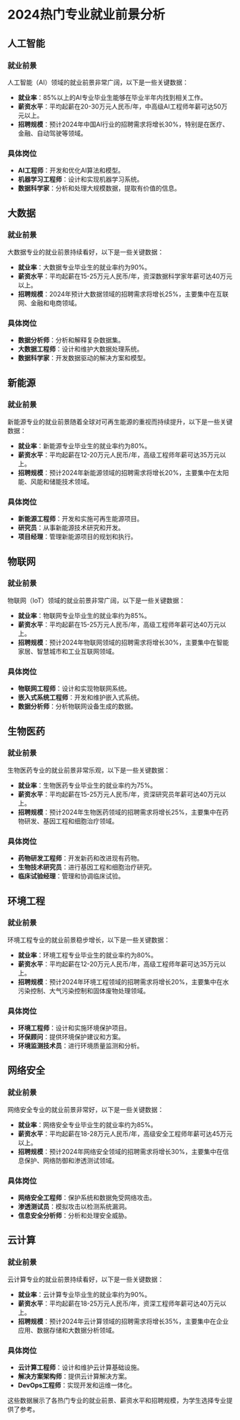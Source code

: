 # 2024热门专业就业前景分析

## 人工智能

### 就业前景
人工智能（AI）领域的就业前景非常广阔，以下是一些关键数据：
- **就业率**：85%以上的AI专业毕业生能够在毕业半年内找到相关工作。
- **薪资水平**：平均起薪在20-30万元人民币/年，中高级AI工程师年薪可达50万元以上。
- **招聘规模**：预计2024年中国AI行业的招聘需求将增长30%，特别是在医疗、金融、自动驾驶等领域。

### 具体岗位
- **AI工程师**：开发和优化AI算法和模型。
- **机器学习工程师**：设计和实现机器学习系统。
- **数据科学家**：分析和处理大规模数据，提取有价值的信息。

## 大数据

### 就业前景
大数据专业的就业前景持续看好，以下是一些关键数据：
- **就业率**：大数据专业毕业生的就业率约为90%。
- **薪资水平**：平均起薪在15-25万元人民币/年，资深数据科学家年薪可达40万元以上。
- **招聘规模**：2024年预计大数据领域的招聘需求将增长25%，主要集中在互联网、金融和电商领域。

### 具体岗位
- **数据分析师**：分析和解释复杂数据集。
- **大数据工程师**：设计和维护大数据处理系统。
- **数据科学家**：开发数据驱动的解决方案和模型。

## 新能源

### 就业前景
新能源专业的就业前景随着全球对可再生能源的重视而持续提升，以下是一些关键数据：
- **就业率**：新能源专业毕业生的就业率约为80%。
- **薪资水平**：平均起薪在12-20万元人民币/年，高级工程师年薪可达35万元以上。
- **招聘规模**：预计2024年新能源领域的招聘需求将增长20%，主要集中在太阳能、风能和储能技术领域。

### 具体岗位
- **新能源工程师**：开发和实施可再生能源项目。
- **研究员**：从事新能源技术研究和开发。
- **项目经理**：管理新能源项目的规划和执行。

## 物联网

### 就业前景
物联网（IoT）领域的就业前景非常广阔，以下是一些关键数据：
- **就业率**：物联网专业毕业生的就业率约为85%。
- **薪资水平**：平均起薪在15-25万元人民币/年，高级工程师年薪可达40万元以上。
- **招聘规模**：预计2024年物联网领域的招聘需求将增长30%，主要集中在智能家居、智慧城市和工业互联网领域。

### 具体岗位
- **物联网工程师**：设计和实现物联网系统。
- **嵌入式系统工程师**：开发和维护嵌入式系统。
- **数据分析师**：分析物联网设备生成的数据。

## 生物医药

### 就业前景
生物医药专业的就业前景非常乐观，以下是一些关键数据：
- **就业率**：生物医药专业毕业生的就业率约为75%。
- **薪资水平**：平均起薪在15-25万元人民币/年，资深研究员年薪可达40万元以上。
- **招聘规模**：预计2024年生物医药领域的招聘需求将增长25%，主要集中在药物研发、基因工程和细胞治疗领域。

### 具体岗位
- **药物研发工程师**：开发新药和改进现有药物。
- **生物技术研究员**：进行基因工程和细胞治疗研究。
- **临床试验经理**：管理和协调临床试验。

## 环境工程

### 就业前景
环境工程专业的就业前景稳步增长，以下是一些关键数据：
- **就业率**：环境工程专业毕业生的就业率约为80%。
- **薪资水平**：平均起薪在12-20万元人民币/年，高级工程师年薪可达35万元以上。
- **招聘规模**：预计2024年环境工程领域的招聘需求将增长20%，主要集中在水污染控制、大气污染控制和固体废物处理领域。

### 具体岗位
- **环境工程师**：设计和实施环境保护项目。
- **环保顾问**：提供环境保护建议和方案。
- **环境监测技术员**：进行环境质量监测和分析。

## 网络安全

### 就业前景
网络安全专业的就业前景非常好，以下是一些关键数据：
- **就业率**：网络安全专业毕业生的就业率约为85%。
- **薪资水平**：平均起薪在18-28万元人民币/年，高级安全工程师年薪可达45万元以上。
- **招聘规模**：预计2024年网络安全领域的招聘需求将增长30%，主要集中在信息保护、网络防御和渗透测试领域。

### 具体岗位
- **网络安全工程师**：保护系统和数据免受网络攻击。
- **渗透测试员**：模拟攻击以检测系统漏洞。
- **信息安全分析师**：分析和处理安全威胁。

## 云计算

### 就业前景
云计算专业的就业前景持续看好，以下是一些关键数据：
- **就业率**：云计算专业毕业生的就业率约为90%。
- **薪资水平**：平均起薪在18-25万元人民币/年，资深工程师年薪可达40万元以上。
- **招聘规模**：预计2024年云计算领域的招聘需求将增长35%，主要集中在企业应用、数据存储和大数据分析领域。

### 具体岗位
- **云计算工程师**：设计和维护云计算基础设施。
- **解决方案架构师**：提供云计算解决方案。
- **DevOps工程师**：实现开发和运维一体化。

这些数据展示了各热门专业的就业前景、薪资水平和招聘规模，为学生选择专业提供了参考。
